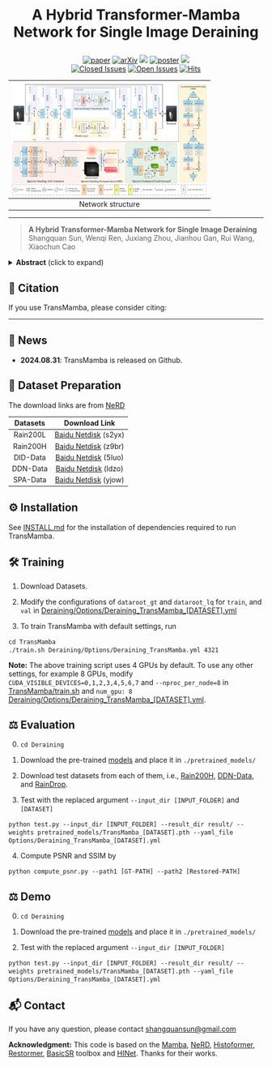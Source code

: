  # <p align=center> A Hybrid Transformer-Mamba Network for Single Image Deraining</p>

<div align="center">
 
[![paper](https://img.shields.io/badge/TransMamba-paper-blue.svg)]()
[![arXiv](https://img.shields.io/badge/TransMamba-arXiv-red.svg)]()
[![](https://img.shields.io/badge/project-page-red.svg)]()
[![poster](https://img.shields.io/badge/TransMamba-poster-green.svg)]()
[![](https://img.shields.io/badge/TransMamba-supp-purple)]()     
[![Closed Issues](https://img.shields.io/github/issues-closed/sunshangquan/TransMamba)](https://github.com/sunshangquan/TransMamba/issues?q=is%3Aissue+is%3Aclosed) 
[![Open Issues](https://img.shields.io/github/issues/sunshangquan/TransMamba)](https://github.com/sunshangquan/TransMamba/issues) 
[![Hits](https://hits.seeyoufarm.com/api/count/incr/badge.svg?url=https%3A%2F%2Fgithub.com%2Fsunshangquan%2FTransMamba&count_bg=%2379C83D&title_bg=%23555555&icon=&icon_color=%23E7E7E7&title=hits&edge_flat=false)](https://hits.seeyoufarm.com)

</div>

|  <img src="assets/TransMamba.png" width="385"> |
|:-------------------------:|
| Network structure |

---
>**A Hybrid Transformer-Mamba Network for Single Image Deraining**<br>  Shangquan Sun, Wenqi Ren, Juxiang Zhou, Jianhou Gan, Rui Wang, Xiaochun Cao<br> 


<details>
<summary><strong>Abstract</strong> (click to expand) </summary>
Existing deraining Transformers employ self-attention mechanisms with fixed-range windows or along channel dimensions, limiting the exploitation of non-local receptive fields. In response to this issue, we introduce a novel dual-branch hybrid Transformer-Mamba network, denoted as TransMamba, aimed at effectively capturing long-range rain-related dependencies. Based on the prior of distinct spectral-domain features of rain degradation and background, we design a spectral-banded Transformer blocks on the first branch. Self-attention is executed within the combination of the spectral-domain channel dimension to improve the ability of modeling long-range dependencies. To enhance frequency-specific information, we present a spectral enhanced feed-forward module that aggregates features in the spectral domain. In the second branch, Mamba layers are equipped with cascaded bidirectional state space model modules to additionally capture the modeling of both local and global information. At each stage of both the encoder and decoder, we perform channel-wise concatenation of dual-branch features and achieve feature fusion through channel reduction, enabling more effective integration of the multi-scale information from the Transformer and Mamba branches. To better reconstruct innate signal-level relations within clean images, we also develop a spectral coherence loss. Extensive experiments on diverse datasets and real-world images demonstrate the superiority of our method compared against the state-of-the-art approaches.
</details>

## :mega: Citation
If you use TransMamba, please consider citing:

    
---

## :rocket: News
* **2024.08.31**: TransMamba is released on Github.


## 🧩 Dataset Preparation
The download links are from [NeRD](https://github.com/cschenxiang/NeRD-Rain)

| Datasets | Download Link | 
|:-----: |:-----: |
| Rain200L | [Baidu Netdisk](https://pan.baidu.com/s/1rTb4qU3fCEA4MRpQss__DA?pwd=s2yx) (s2yx) |
| Rain200H | [Baidu Netdisk](https://pan.baidu.com/s/1KK8R2bPKgcOX8gMXSuKtCQ?pwd=z9br) (z9br) |
| DID-Data | [Baidu Netdisk](https://pan.baidu.com/s/1aPFJExxxTBOzJjngMAOQDA?pwd=5luo) (5luo) |
| DDN-Data | [Baidu Netdisk](https://pan.baidu.com/s/1g_m7RfSUJUtknlWugO1nrw?pwd=ldzo) (ldzo) |
| SPA-Data | [Baidu Netdisk](https://pan.baidu.com/s/1YfxC5OvgYcQCffEttFz8Kg?pwd=yjow) (yjow) |

## :gear: Installation

See [INSTALL.md](INSTALL.md) for the installation of dependencies required to run TransMamba.

## :hammer_and_wrench: Training

1. Download Datasets.

2. Modify the configurations of ```dataroot_gt``` and ```dataroot_lq``` for ```train```, and ```val``` in [Deraining/Options/Deraining_TransMamba_[DATASET].yml](Deraining/Options/)

3. To train TransMamba with default settings, run
```
cd TransMamba
./train.sh Deraining/Options/Deraining_TransMamba.yml 4321
```

**Note:** The above training script uses 4 GPUs by default. 
To use any other settings, for example 8 GPUs, modify ```CUDA_VISIBLE_DEVICES=0,1,2,3,4,5,6,7``` and ```--nproc_per_node=8``` in [TransMamba/train.sh](../train.sh) and ```num_gpu: 8``` [Deraining/Options/Deraining_TransMamba_[DATASET].yml](Deraining/Options/).


## :balance_scale: Evaluation

0. ```cd Deraining```

1. Download the pre-trained [models](https://drive.google.com/drive/folders/15tEklhUdo_chgr13q6oPMqc6dRc0yCku?usp=sharing) and place it in `./pretrained_models/`

2. Download test datasets from each of them, i.e., [Rain200H](https://sites.google.com/view/yunfuliu/desnownet), [DDN-Data](https://github.com/liruoteng/HeavyRainRemoval), and [RainDrop](https://github.com/rui1996/DeRaindrop).

3. Test with the replaced argument ```--input_dir [INPUT_FOLDER]``` and ```[DATASET]```

```
python test.py --input_dir [INPUT_FOLDER] --result_dir result/ --weights pretrained_models/TransMamba_[DATASET].pth --yaml_file Options/Deraining_TransMamba_[DATASET].yml
```

4. Compute PSNR and SSIM by
```
python compute_psnr.py --path1 [GT-PATH] --path2 [Restored-PATH]
```


## :balance_scale: Demo

0. ```cd Deraining```

1. Download the pre-trained [models](https://drive.google.com/drive/folders/15tEklhUdo_chgr13q6oPMqc6dRc0yCku?usp=sharing) and place it in `./pretrained_models/`

2. Test with the replaced argument ```--input_dir [INPUT_FOLDER]```
```
python test.py --input_dir [INPUT_FOLDER] --result_dir result/ --weights pretrained_models/TransMamba_[DATASET].pth --yaml_file Options/Deraining_TransMamba_[DATASET].yml
```


## :mailbox_with_mail: Contact 
If you have any question, please contact shangquansun@gmail.com

**Acknowledgment:** This code is based on the [Mamba](https://github.com/state-spaces/mamba), [NeRD](https://github.com/cschenxiang/NeRD-Rain), [Histoformer](https://github.com/sunshangquan/Histoformer), [Restormer](https://github.com/swz30/Restormer), [BasicSR](https://github.com/xinntao/BasicSR) toolbox and [HINet](https://github.com/megvii-model/HINet). Thanks for their works.
